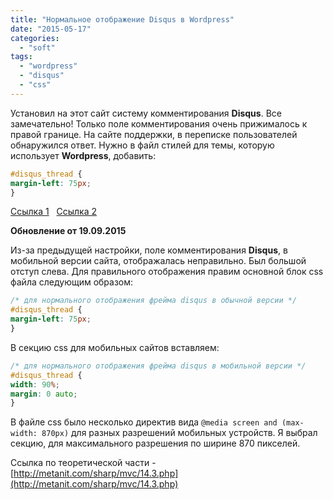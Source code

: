 ```yaml
---
title: "Нормальное отображение Disqus в Wordpress"
date: "2015-05-17"
categories: 
  - "soft"
tags: 
  - "wordpress"
  - "disqus"
  - "css"
---
```


<!--more-->

Установил на этот сайт систему комментирования **Disqus**. Все замечательно! Только поле комментирования очень прижималось к правой границе. На сайте поддержки, в переписке пользователей обнаружился ответ. Нужно в файл стилей для темы, которую использует **Wordpress**, добавить:

```css
#disqus_thread {
margin-left: 75px;
} 

```

[Ссылка 1](https://help.disqus.com/customer/portal/questions/6156825-customize-css)   [Ссылка 2](https://help.disqus.com/customer/portal/articles/545277)

**Обновление от 19.09.2015**

Из-за предыдущей настройки, поле комментирования **Disqus**, в мобильной версии сайта, отображалась неправильно. Был большой отступ слева. Для правильного отображения правим основной блок css файла следующим образом:

```css
/* для нормального отображения фрейма disqus в обычной версии */
#disqus_thread {
margin-left: 75px;
}
```

В секцию css для мобильных сайтов вставляем:

```css
/* для нормального отображения фрейма disqus в мобильной версии */
#disqus_thread {
width: 90%;
margin: 0 auto;
}
```

В файле css было несколько директив вида `@media screen and (max-width: 870px)` для разных разрешений мобильных устройств. Я выбрал секцию, для максимального разрешения по ширине 870 пикселей.

Ссылка по теоретической части - [http://metanit.com/sharp/mvc/14.3.php](http://metanit.com/sharp/mvc/14.3.php)
